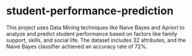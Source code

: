 # student-performance-prediction
This project uses Data Mining techniques like Naive Bayes and Apriori to analyze and predict student performance based on factors like family support, skills, and social life. The dataset includes 32 attributes, and the Naive Bayes classifier achieved an accuracy rate of 72%.
